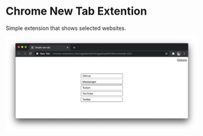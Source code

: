 # Chrome New Tab Extention

Simple extension that shows selected websites.

![Current look](./images/version-01.png)
